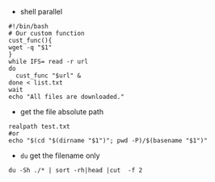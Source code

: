 - shell parallel
```shell
#!/bin/bash
# Our custom function
cust_func(){
wget -q "$1"
} 
while IFS= read -r url
do
  cust_func "$url" &
done < list.txt
wait
echo "All files are downloaded."

```
- get the file absolute path
```shell
realpath test.txt
#or
echo "$(cd "$(dirname "$1")"; pwd -P)/$(basename "$1")"
```
- `du` get the filename only
```shell
du -Sh ./* | sort -rh|head |cut  -f 2
```